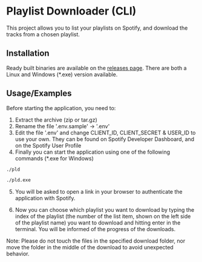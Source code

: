 
# Playlist Downloader (CLI)

This project allows you to list your playlists on Spotify, and download the tracks from a chosen playlist.



## Installation

Ready built binaries are available on the [releases page](https://github.com/Neniuk/playlist-downloader/releases). There are both a Linux and Windows (*.exe) version available.


## Usage/Examples

Before starting the application, you need to: 

1. Extract the archive (zip or tar.gz)
2. Rename the file '.env.sample' -> '.env'
3. Edit the file '.env' and change CLIENT_ID, CLIENT_SECRET & USER_ID to use your own. They can be found on Spotify Developer Dashboard, and on the Spotify User Profile
4. Finally you can start the application using one of the following commands (*.exe for Windows)

```bash
./pld
```
```bash
./pld.exe
```

5. You will be asked to open a link in your browser to authenticate the application with Spotify.

6. Now you can choose which playlist you want to download by typing the index of the playlist (the number of the list item, shown on the left side of the playlist name) you want to download and hitting enter in the terminal. You will be informed of the progress of the downloads.  

Note: Please do not touch the files in the specified download folder, nor move the folder in the middle of the download to avoid unexpected behavior.
